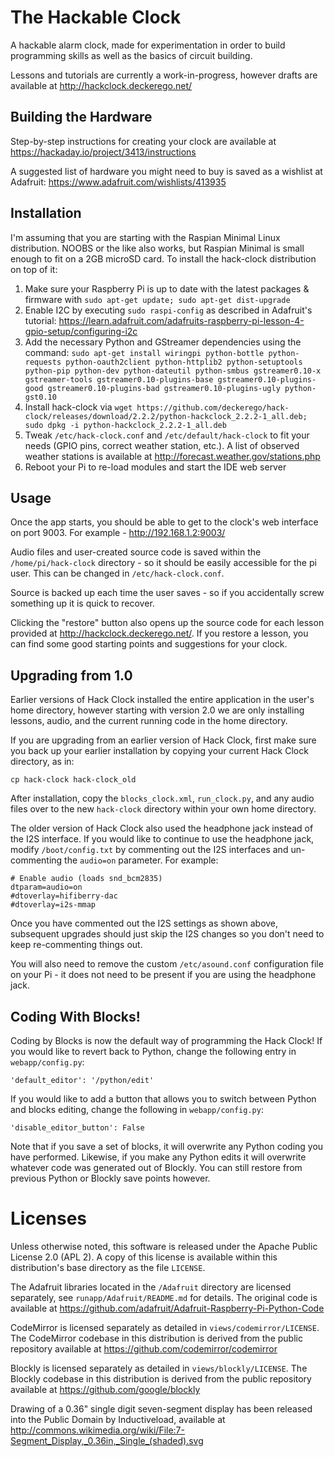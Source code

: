 The Hackable Clock
==================

A hackable alarm clock, made for experimentation in order to build programming skills as well as the basics of circuit building.

Lessons and tutorials are currently a work-in-progress, however drafts are available at http://hackclock.deckerego.net/


Building the Hardware
---------------------

Step-by-step instructions for creating your clock are available at https://hackaday.io/project/3413/instructions

A suggested list of hardware you might need to buy is saved as a wishlist at Adafruit: https://www.adafruit.com/wishlists/413935

Installation
------------

I'm assuming that you are starting with the Raspian Minimal Linux distribution. NOOBS or the like also works, but Raspian Minimal is small enough to fit on a 2GB microSD card. To install the hack-clock distribution on top of it:

1. Make sure your Raspberry Pi is up to date with the latest packages & firmware with `sudo apt-get update; sudo apt-get dist-upgrade`
2. Enable I2C by executing `sudo raspi-config` as described in Adafruit's tutorial: https://learn.adafruit.com/adafruits-raspberry-pi-lesson-4-gpio-setup/configuring-i2c
3. Add the necessary Python and GStreamer dependencies using the command: `sudo apt-get install wiringpi python-bottle python-requests python-oauth2client python-httplib2 python-setuptools python-pip python-dev python-dateutil python-smbus gstreamer0.10-x gstreamer-tools gstreamer0.10-plugins-base gstreamer0.10-plugins-good gstreamer0.10-plugins-bad gstreamer0.10-plugins-ugly python-gst0.10`
4. Install hack-clock via `wget https://github.com/deckerego/hack-clock/releases/download/2.2.2/python-hackclock_2.2.2-1_all.deb; sudo dpkg -i python-hackclock_2.2.2-1_all.deb`
5. Tweak `/etc/hack-clock.conf` and `/etc/default/hack-clock` to fit your needs (GPIO pins, correct weather station, etc.). A list of observed weather stations is available at http://forecast.weather.gov/stations.php
6. Reboot your Pi to re-load modules and start the IDE web server


Usage
-----

Once the app starts, you should be able to get to the clock's web interface on port 9003. For example - http://192.168.1.2:9003/

Audio files and user-created source code is saved within the `/home/pi/hack-clock` directory - so it should be easily accessible for the pi user. This can be changed in `/etc/hack-clock.conf`.

Source is backed up each time the user saves - so if you accidentally screw something up it is quick to recover.

Clicking the "restore" button also opens up the source code for each lesson provided at http://hackclock.deckerego.net/. If you restore a lesson, you can find some good starting points and suggestions for your clock.


Upgrading from 1.0
------------------

Earlier versions of Hack Clock installed the entire application in the user's home directory, however
starting with version 2.0 we are only installing lessons, audio, and the current running
code in the home directory.

If you are upgrading from an earlier version of Hack Clock, first make sure you back up your
earlier installation by copying your current Hack Clock directory, as in:

    cp hack-clock hack-clock_old

After installation, copy the `blocks_clock.xml`, `run_clock.py`, and any audio files
over to the new `hack-clock` directory within your own home directory.

The older version of Hack Clock also used the headphone jack instead of the I2S interface.
If you would like to continue to use the headphone jack, modify `/boot/config.txt` by
commenting out the I2S interfaces and un-commenting the `audio=on` parameter. For example:

    # Enable audio (loads snd_bcm2835)
    dtparam=audio=on
    #dtoverlay=hifiberry-dac
    #dtoverlay=i2s-mmap

Once you have commented out the I2S settings as shown above, subsequent upgrades should
just skip the I2S changes so you don't need to keep re-commenting things out.

You will also need to remove the custom `/etc/asound.conf` configuration file on your Pi -
it does not need to be present if you are using the headphone jack.


Coding With Blocks!
-----------------------------

Coding by Blocks is now the default way of programming the Hack Clock! If you would like to revert back to Python, change the following entry in `webapp/config.py`:

    'default_editor': '/python/edit'

If you would like to add a button that allows you to switch between Python and blocks editing, change the following in `webapp/config.py`:

    'disable_editor_button': False

Note that if you save a set of blocks, it will overwrite any Python coding you have performed. Likewise, if you make any Python edits it will overwrite whatever code was generated out of Blockly. You can still restore from previous Python or Blockly save points however.


Licenses
========

Unless otherwise noted, this software is released under the Apache Public License 2.0 (APL 2). A copy of this license is available within this distribution's base directory as the file `LICENSE`.

The Adafruit libraries located in the `/Adafruit` directory are licensed separately, see `runapp/Adafruit/README.md` for details.
The original code is available at https://github.com/adafruit/Adafruit-Raspberry-Pi-Python-Code

CodeMirror is licensed separately as detailed in `views/codemirror/LICENSE`. The CodeMirror codebase in this distribution is derived from the public repository available at https://github.com/codemirror/codemirror

Blockly is licensed separately as detailed in `views/blockly/LICENSE`. The Blockly codebase in this distribution is derived from the public repository available at https://github.com/google/blockly

Drawing of a 0.36" single digit seven-segment display has been released into the Public Domain by Inductiveload,
available at http://commons.wikimedia.org/wiki/File:7-Segment_Display,_0.36in,_Single_(shaded).svg
